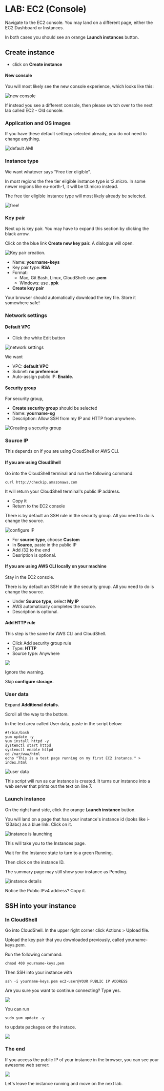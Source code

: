 # LAB: EC2 (Console)

Navigate to the EC2 console. You may land on a different page, either the EC2 Dashboard or Instances.&#x20;

In both cases you should see an orange **Launch instances** button.&#x20;

## Create instance

* click on **Create instance**

#### New console

You will most likely see the new console experience, which looks like this:&#x20;

![new console ](<../../.gitbook/assets/image (407).png>)

If instead you see a different console, then please switch over to the next lab called EC2 - Old console.&#x20;

### Application and OS images

If you have these default settings selected already, you do not need to change anything.

![default AMI ](<../../.gitbook/assets/image (230).png>)

### Instance type&#x20;

We want whatever says "Free tier eligible".&#x20;

In most regions the free tier eligible instance type is t2.micro. In some newer regions like eu-north-1, it will be t3.micro instead.&#x20;

The free tier eligible instance type will most likely already be selected.&#x20;

![free!](<../../.gitbook/assets/image (450).png>)

### Key pair

Next up is key pair. You may have to expand this section by clicking the black arrow.&#x20;

Click on the blue link **Create new key pair.** A dialogue will open.&#x20;

![Key pair creation. ](<../../.gitbook/assets/image (301).png>)

* Name: **yourname-keys**
* Key pair type: **RSA**
* Format:&#x20;
  * Mac, Git Bash, Linux, CloudShell: use **.pem**
  * Windows: use **.ppk**
* **Create key pair**

Your browser should automatically download the key file. Store it somewhere safe!&#x20;

### Network settings

#### Default VPC

* Click the white Edit button&#x20;

![network settings](<../../.gitbook/assets/image (171).png>)

We want&#x20;

* VPC: **default VPC**
* Subnet: **no preference**
* Auto-assign public IP: **Enable.**&#x20;

#### Security group&#x20;

For security group,&#x20;

* **Create security group** should be selected
* Name: **yourname-sg**
* Description: Allow SSH from my IP and HTTP from anywhere.

![Creating a security group](<../../.gitbook/assets/image (468).png>)

### Source IP&#x20;

This depends on if you are using CloudShell or AWS CLI.&#x20;

#### If you are using CloudShell&#x20;

Go into the CloudShell terminal and run the following command:

```
curl http://checkip.amazonaws.com
```

It will return your CloudShell terminal's public IP address.&#x20;

* Copy it
* Return to the EC2 console

There is by default an SSH rule in the security group. All you need to do is change the source.&#x20;

![configure IP ](<../../.gitbook/assets/image (167).png>)

* For **source type**, choose **Custom**&#x20;
* In **Source**, paste in the public IP&#x20;
* Add /32 to the end
* Desription is optional.&#x20;

#### If you are using AWS CLI locally on your machine&#x20;

Stay in the EC2 console.&#x20;

There is by default an SSH rule in the security group. All you need to do is change the source.&#x20;

* Under **Source type,** select **My IP**
* AWS automatically completes the source.
* Description is optional.&#x20;

#### Add HTTP rule

This step is the same for AWS CLI and CloudShell.&#x20;

* Click Add security group rule&#x20;
* Type: **HTTP**&#x20;
* Source type: Anywhere

![](<../../.gitbook/assets/image (250).png>)

Ignore the warning.&#x20;

Skip **configure storage.**&#x20;

### User data

Expand **Additional details.**&#x20;

Scroll all the way to the bottom.&#x20;

In the text area called User data, paste in the script below:

```
#!/bin/bash
yum update -y
yum install httpd -y
systemctl start httpd
systemctl enable httpd
cd /var/www/html
echo "This is a test page running on my first EC2 instance." > index.html
```

![user data](<../../.gitbook/assets/image (143).png>)

This script will run as our instance is created. It turns our instance into a web server that prints out the text on line 7.&#x20;

### Launch instance

On the right hand side, click the orange **Launch instance** button.&#x20;

You will land on a page that has your instance's instance id (looks like i-123abc) as a blue link. Click on it.&#x20;

![instance is launching](<../../.gitbook/assets/image (290).png>)

This will take you to the Instances page.&#x20;

Wait for the Instance state to turn to a green Running.

Then click on the instance ID.

The summary page may still show your instance as Pending.&#x20;

![instance details](<../../.gitbook/assets/image (193).png>)

Notice the Public IPv4 address? Copy it.&#x20;

## SSH into your instance

### In CloudShell

Go into CloudShell. In the upper right corner click Actions > Upload file.&#x20;

Upload the key pair that you downloaded previously, called yourname-keys.pem.&#x20;

Run the following command:

```
chmod 400 yourname-keys.pem
```

Then SSH into your instance with&#x20;

```
ssh -i yourname-keys.pem ec2-user@YOUR PUBLIC IP ADDRESS
```

Are you sure you want to continue connecting? Type yes.&#x20;

![](<../../.gitbook/assets/image (289).png>)

You can run&#x20;

```
sudo yum update -y
```

to update packages on the instace.&#x20;

![](<../../.gitbook/assets/image (121).png>)

### The end&#x20;

If you access the public IP of your instance in the browser, you can see your awesome web server:

![](<../../.gitbook/assets/image (262).png>)

Let's leave the instance running and move on the next lab.&#x20;
